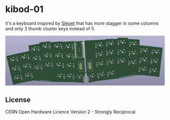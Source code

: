 # kibod-01

 it's a keyboard inspired by [Slepet](https://github.com/ibnuda/Slepet) that has more stagger in some columns and only 3 thumb cluster keys instead of 5.

 ![kibod](img/kibod.png)

 ## License
 CERN Open Hardware Licence Version 2 - Strongly Reciprocal
